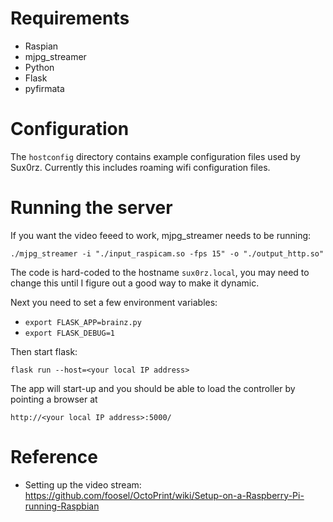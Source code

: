 # Requirements

*  Raspian
*  mjpg_streamer
*  Python
*  Flask
*  pyfirmata

# Configuration
The `hostconfig` directory contains example configuration files used by Sux0rz.  Currently this includes roaming wifi configuration files.

# Running the server

If you want the video feeed to work, mjpg_streamer needs to be running:

    ./mjpg_streamer -i "./input_raspicam.so -fps 15" -o "./output_http.so" 

The code is hard-coded to the hostname `sux0rz.local`, you may need to change this until I figure out a good way to make it dynamic.

Next you need to set a few environment variables:

*  `export FLASK_APP=brainz.py`
*  `export FLASK_DEBUG=1`

Then start flask:

`flask run --host=<your local IP address>`

The app will start-up and you should be able to load the controller by pointing a browser at 

	http://<your local IP address>:5000/

# Reference
*  Setting up the video stream: https://github.com/foosel/OctoPrint/wiki/Setup-on-a-Raspberry-Pi-running-Raspbian

